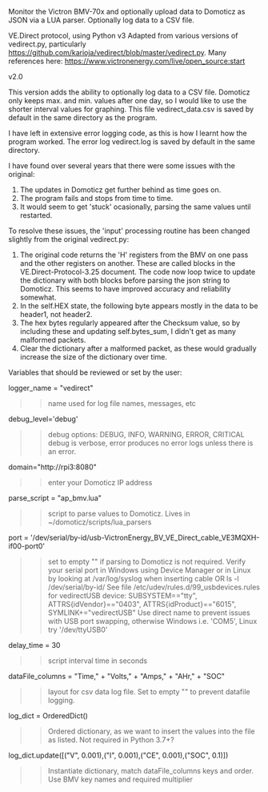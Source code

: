 Monitor the Victron BMV-70x and optionally upload data to Domoticz as JSON via a LUA parser. Optionally log data to a CSV file.

VE.Direct protocol, using Python v3
Adapted from various versions of vedirect.py, particularly https://github.com/karioja/vedirect/blob/master/vedirect.py.  Many references here: https://www.victronenergy.com/live/open_source:start

v2.0

This version adds the ability to optionally log data to a CSV file.  Domoticz only keeps max. and min. values after one day, so I would like to use the shorter interval values for graphing.  This file vedirect_data.csv is saved by default in the same directory as the program.

I have left in extensive error logging code, as this is how I learnt how the program worked.  The error log vedirect.log is saved by default in the same directory.

I have found over several years that there were some issues with the original:
  1. The updates in Domoticz get further behind as time goes on.
  2. The program fails and stops from time to time.
  3. It would seem to get 'stuck' ocasionally, parsing the same values until restarted.
  
To resolve these issues, the 'input' processing routine has been changed slightly from the original vedirect.py:
  1. The original code returns the 'H' registers from the BMV on one pass and the other registers on another.  These are called blocks in the VE.Direct-Protocol-3.25 document.  The code now loop twice to update the dictionary with both blocks before parsing the json string to Domoticz.  This seems to have improved accuracy and reliability somewhat. 
  2. In the self.HEX state, the following byte appears mostly in the data to be header1, not header2.
  3. The hex bytes regularly appeared after the Checksum value, so by including these and updating self.bytes_sum, I didn't get as many malformed packets.
  4. Clear the dictionary after a malformed packet, as these would gradually increase the size of the dictionary over time.
 
Variables that should be reviewed or set by the user:

logger_name = "vedirect"
>> name used for log file names, messages, etc

debug_level='debug'
>> debug options: DEBUG, INFO, WARNING, ERROR, CRITICAL
>> debug is verbose, error produces no error logs unless there is an error.
                          
domain="http://rpi3:8080"
>> enter your Domoticz IP address

parse_script = "ap_bmv.lua"
>> script to parse values to Domoticz. Lives in ~/domoticz/scripts/lua_parsers

port = '/dev/serial/by-id/usb-VictronEnergy_BV_VE_Direct_cable_VE3MQXH-if00-port0'
>> set to empty "" if parsing to Domoticz is not required.
>> Verify your serial port in Windows using Device Manager or in Linux by looking at /var/log/syslog when inserting cable OR ls -l /dev/serial/by-id/
>> See file /etc/udev/rules.d/99_usbdevices.rules for vedirectUSB device:
>> SUBSYSTEM=="tty", ATTRS{idVendor}=="0403", ATTRS{idProduct}=="6015", SYMLINK+="vedirectUSB"
>> Use direct name to prevent issues with USB port swapping, otherwise Windows i.e. 'COM5', Linux try '/dev/ttyUSB0'

delay_time = 30
>> script interval time in seconds
                          
dataFile_columns = "Time," + "Volts," + "Amps," + "AHr," + "SOC"
>> layout for csv data log file.  Set to empty "" to prevent datafile logging.
                          
log_dict = OrderedDict()
>> Ordered dictionary, as we want to insert the values into the file as listed. Not required in Python 3.7+?
                          
log_dict.update([("V", 0.001),("I", 0.001),("CE", 0.001),("SOC", 0.1)])
>> Instantiate dictionary, match dataFile_columns keys and order. Use BMV key names and required multiplier
